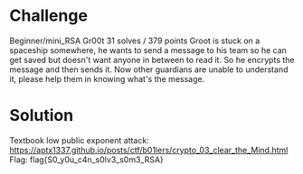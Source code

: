 # Challenge
Beginner/mini_RSA
Gr00t
31 solves / 379 points
Groot is stuck on a spaceship somewhere, he wants to send a message to his team so he can get saved but doesn't want anyone in between to read it. So he encrypts the message and then sends it. Now other guardians are unable to understand it, please help them in knowing what's the message.

# Solution
Textbook low public exponent attack: https://aptx1337.github.io/posts/ctf/b01lers/crypto_03_clear_the_Mind.html
Flag: flag{S0_y0u_c4n_s0lv3_s0m3_RSA}